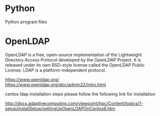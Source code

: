 # Python
Python program files

# OpenLDAP 
OpenLDAP is a free, open-source implementation of the Lightweight Directory Access Protocol developed by the OpenLDAP Project. It is released under its own BSD-style license called the OpenLDAP Public License. LDAP is a platform-independent protocol.

https://www.openldap.org/
https://www.openldap.org/doc/admin22/intro.html


centos ldap installation steps 
please follow the following link for installation 

http://docs.adaptivecomputing.com/viewpoint/hpc/Content/topics/1-setup/installSetup/settingUpOpenLDAPOnCentos6.htm



